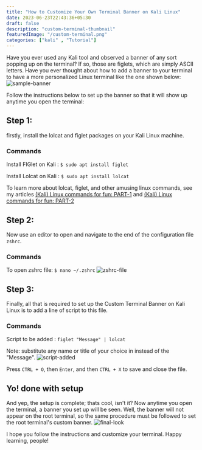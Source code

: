 ```yaml
---
title: "How to Customize Your Own Terminal Banner on Kali Linux"
date: 2023-06-23T22:43:36+05:30
draft: false
description: "custom-terminal-thumbnail"
featuredImage: "/custom-terminal.png"
categories: ["kali" , "Tutorial"]
---
```

Have you ever used any Kali tool and observed a banner of any sort popping up on the terminal? If so, those are figlets, which are simply ASCII letters. Have you ever thought about how to add a banner to your terminal to have a more personalized Linux terminal like the one shown below: 
![sample-banner](/sample-banner.png "Sample Banner")
<!--more-->
Follow the instructions below to set up the banner so that it will show up anytime you open the terminal: 
## Step 1:
firstly, install the lolcat and figlet packages on your Kali Linux machine. 
### Commands
Install FIGlet on Kali : `$ sudo apt install figlet`

Install Lolcat on Kali : `$ sudo apt install lolcat`

To learn more about lolcat, figlet, and other amusing linux commands, see my articles [(Kali) Linux commands for fun: PART-1](https://witchblue.netlify.app/posts/fun-linux-cmd-1/) and [(Kali) Linux commands for fun: PART-2](https://witchblue.netlify.app/posts/fun-linux-cmd-2/)

## Step 2:
Now use an editor to open and navigate to the end of the configuration file `zshrc`.
### Commands
To open zshrc file: `$ nano ~/.zshrc`
![zshrc-file](/zshrc-file.png "This is how the zshrc file appears when scrolled all the way to the bottom.")

## Step 3:
Finally, all that is required to set up the Custom Terminal Banner on Kali Linux is to add a line of script to this file.
### Commands
Script to be added : `figlet "Message" | lolcat`

Note: substitute any name or title of your choice in instead of the "Message".
![script-added](/script-added.png "Line of Script added to the file, underlined in red.")

Press `CTRL + O`, then `Enter`, and then `CTRL + X` to save and close the file.

## Yo! done with setup
And yep, the setup is complete; thats cool, isn't it? Now anytime you open the terminal, a banner you set up will be seen.
Well, the banner will not appear on the root terminal, so the same procedure must be followed to set the root terminal's custom banner.
![final-look](/final-look.png "The customized terminal's final appearance on Kali Linux")


I hope you follow the instructions and customize your terminal. Happy learning, people!